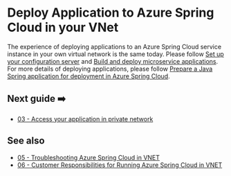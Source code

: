 # Deploy Application to Azure Spring Cloud in your VNet

The experience of deploying applications to an Azure Spring Cloud service instance in your own virtual network is the same today. Please follow [Set up your configuration server](https://docs.microsoft.com/en-us/azure/spring-cloud/spring-cloud-quickstart-launch-app-portal#set-up-your-configuration-server) and [Build and deploy microservice applications](https://docs.microsoft.com/en-us/azure/spring-cloud/spring-cloud-quickstart-launch-app-portal#build-and-deploy-microservice-applications). For more details of deploying applications, please follow [Prepare a Java Spring application for deployment in Azure Spring Cloud](https://docs.microsoft.com/en-us/azure/spring-cloud/spring-cloud-tutorial-prepare-app-deployment).

## Next guide ➡️

- [03 - Access your application in private network](03-access-your-application-in-private-network.md)

## See also

- [05 - Troubleshooting Azure Spring Cloud in VNET](05-troubleshooting-azure-spring-cloud-in-vnet.md)
- [06 - Customer Responsibilities for Running Azure Spring Cloud in VNET](06-customer-responsibilities-for-running-azure-spring-cloud-in-vnet.md)